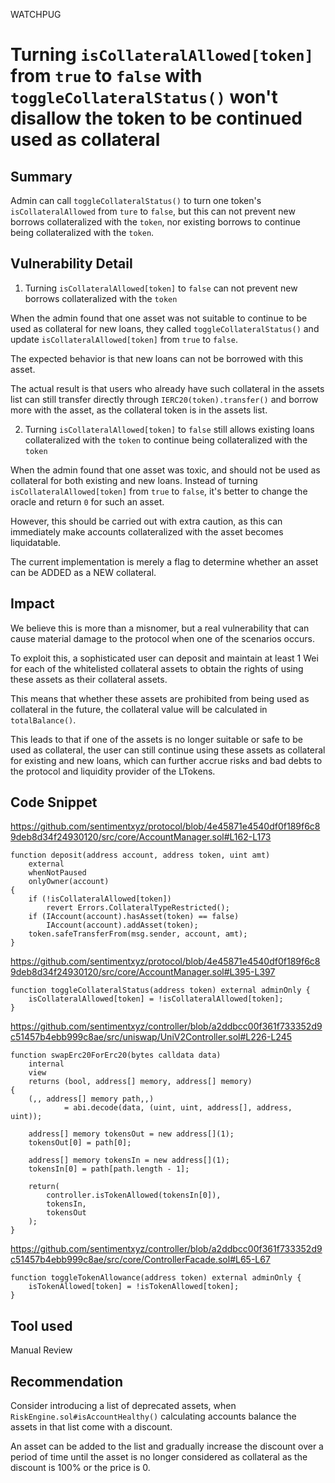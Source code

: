 WATCHPUG
# Turning `isCollateralAllowed[token]` from `true` to `false` with `toggleCollateralStatus()` won't disallow the token to be continued used as collateral

## Summary

Admin can call `toggleCollateralStatus()` to turn one token's `isCollateralAllowed` from `ture` to `false`, but this can not prevent new borrows collateralized with the `token`, nor existing borrows to continue being collateralized with the `token`.

## Vulnerability Detail

1. Turning `isCollateralAllowed[token]` to `false` can not prevent new borrows collateralized with the `token`

When the admin found that one asset was not suitable to continue to be used as collateral for new loans, they called `toggleCollateralStatus()` and update `isCollateralAllowed[token]` from `true` to `false`.

The expected behavior is that new loans can not be borrowed with this asset.

The actual result is that users who already have such collateral in the assets list can still transfer directly through `IERC20(token).transfer()` and borrow more with the asset, as the collateral token is in the assets list.

2. Turning `isCollateralAllowed[token]` to `false` still allows existing loans collateralized with the `token` to continue being collateralized with the `token`

When the admin found that one asset was toxic, and should not be used as collateral for both existing and new loans. Instead of turning `isCollateralAllowed[token]` from `true` to `false`, it's better to change the oracle and return `0` for such an asset.

However, this should be carried out with extra caution, as this can immediately make accounts collateralized with the asset becomes liquidatable.

The current implementation is merely a flag to determine whether an asset can be ADDED as a NEW collateral.

## Impact

We believe this is more than a misnomer, but a real vulnerability that can cause material damage to the protocol when one of the scenarios occurs.

To exploit this, a sophisticated user can deposit and maintain at least 1 Wei for each of the whitelisted collateral assets to obtain the rights of using these assets as their collateral assets.

This means that whether these assets are prohibited from being used as collateral in the future, the collateral value will be calculated in `totalBalance()`.

This leads to that if one of the assets is no longer suitable or safe to be used as collateral, the user can still continue using these assets as collateral for existing and new loans, which can further accrue risks and bad debts to the protocol and liquidity provider of the LTokens.

## Code Snippet

https://github.com/sentimentxyz/protocol/blob/4e45871e4540df0f189f6c89deb8d34f24930120/src/core/AccountManager.sol#L162-L173

```solidity
function deposit(address account, address token, uint amt)
    external
    whenNotPaused
    onlyOwner(account)
{
    if (!isCollateralAllowed[token])
        revert Errors.CollateralTypeRestricted();
    if (IAccount(account).hasAsset(token) == false)
        IAccount(account).addAsset(token);
    token.safeTransferFrom(msg.sender, account, amt);
}
```

https://github.com/sentimentxyz/protocol/blob/4e45871e4540df0f189f6c89deb8d34f24930120/src/core/AccountManager.sol#L395-L397

```solidity
function toggleCollateralStatus(address token) external adminOnly {
    isCollateralAllowed[token] = !isCollateralAllowed[token];
}
```

https://github.com/sentimentxyz/controller/blob/a2ddbcc00f361f733352d9c51457b4ebb999c8ae/src/uniswap/UniV2Controller.sol#L226-L245

```solidity
function swapErc20ForErc20(bytes calldata data)
    internal
    view
    returns (bool, address[] memory, address[] memory)
{
    (,, address[] memory path,,)
            = abi.decode(data, (uint, uint, address[], address, uint));

    address[] memory tokensOut = new address[](1);
    tokensOut[0] = path[0];

    address[] memory tokensIn = new address[](1);
    tokensIn[0] = path[path.length - 1];

    return(
        controller.isTokenAllowed(tokensIn[0]),
        tokensIn,
        tokensOut
    );
}
```

https://github.com/sentimentxyz/controller/blob/a2ddbcc00f361f733352d9c51457b4ebb999c8ae/src/core/ControllerFacade.sol#L65-L67

```solidity
function toggleTokenAllowance(address token) external adminOnly {
    isTokenAllowed[token] = !isTokenAllowed[token];
}
```

## Tool used

Manual Review

## Recommendation

Consider introducing a list of deprecated assets, when `RiskEngine.sol#isAccountHealthy()` calculating accounts balance the assets in that list come with a discount.

An asset can be added to the list and gradually increase the discount over a period of time until the asset is no longer considered as collateral as the discount is 100% or the price is 0.